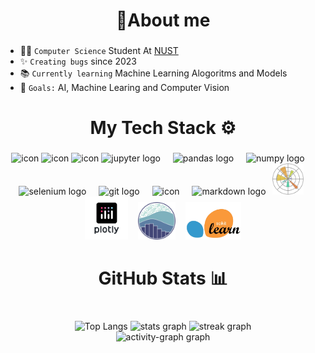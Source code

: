 <h1 Hey 👋 I'am Ahmed</h1>

<h1 align="center">📝About me</h1>

###

- 👨‍🎓 `Computer Science` Student At <a href='https://nust.edu.pk/' > NUST </a>
- ✨ `Creating bugs` since 2023
- 📚 `Currently learning` Machine Learning Alogoritms and Models
- 🎯 `Goals:` AI, Machine Learing and Computer Vision

###

##

<h1 align="center">My Tech Stack ⚙</h1>

###

<div align="left">
</div>

###

<div align="center">
    <a href='https://python.org' style="text-decoration: none;">
        <img src="https://techstack-generator.vercel.app/python-icon.svg" alt="icon" width="65" height="65" />
    </a>
    <a href='https://cplusplus.com/' style="text-decoration: none;">
        <img src="https://techstack-generator.vercel.app/cpp-icon.svg" alt="icon" width="65" height="65" />
    </a>
    <a href='https://mysql.com/' style="text-decoration: none;">
        <img src="https://techstack-generator.vercel.app/mysql-icon.svg" alt="icon" width="65" height="65" />
    </a>
    <a href='https://jupyter.org/' style="text-decoration: none;">
        <img src="https://cdn.jsdelivr.net/gh/devicons/devicon/icons/jupyter/jupyter-original.svg" height="40" alt="jupyter logo" />
        <img width="12" />
    </a>
    <a href='https://pandas.pydata.org/' style="text-decoration: none;">
        <img src="https://cdn.jsdelivr.net/gh/devicons/devicon/icons/pandas/pandas-original.svg" height="40" alt="pandas logo" />
        <img width="12" />
    </a>
    <a href='https://numpy.org' style="text-decoration: none;">
        <img src="https://cdn.jsdelivr.net/gh/devicons/devicon/icons/numpy/numpy-original.svg" height="40" alt="numpy logo" />
        <img width="12" />
    </a>
    <a href='https://www.selenium.dev/' style="text-decoration: none;">
        <img src="https://cdn.simpleicons.org/selenium/43B02A" height="40" alt="selenium logo" />
        <img width="12" />
    </a>
    <a href='https://git-scm.com/' style="text-decoration: none;">
        <img src="https://cdn.simpleicons.org/git/F05032" height="40" alt="git logo" />
        <img width="12" />
    </a>
    <a href='https://github.com/ahmedyar7' style="text-decoration: none;">
       <img src="https://techstack-generator.vercel.app/github-icon.svg" alt="icon" width="65" height="65" />
        <img width="12" />
    </a>
    <a href='https://www.markdownguide.org/' style="text-decoration: none;">
        <img src="https://skillicons.dev/icons?i=md" height="40" alt="markdown logo" />
    </a>
    <a href='https://matplotlib.org/stable/' style="text-decoration: none;">
        <img src="img/matplotlib.png" height="50" style="margin: 0 6px;" />
    </a>
    <a href='https://plotly.com' style="text-decoration: none;">
        <img src="img/plotly.png" height="69" style="margin: 0 6px;" />
    </a>
    <a href='https://seaborn.pydata.org/' style="text-decoration: none;">
        <img src="img/seaborn.png" height="60" style="margin: 0 6px;" />
    </a>
    <a href='https://scikit-learn.org/1.5/index.html' style="text-decoration: none;">  <img src="img/scikitlearn.png" height="60" style="margin: 0 6px;" />
    </a>
</div>

###

##

<h1 align="center">GitHub Stats 📊</h1>

###

###

<div align="left">
</div>

###

###

<br clear="both">

<div align="center">
  <a href="https://github.com/ahmedyar7" style="text-decoration: none;" >
   <img src="https://github-readme-stats.vercel.app/api/top-langs/?username=ahmedyar7&hide_border=true&layout=donut&theme=github_dark" alt="Top Langs"  style="border: none; outline: none;">
  </a>
  <a href='https://github.com/ahmedyar7' style="text-decoration: none;">
    <img src="https://github-readme-stats.vercel.app/api?username=ahmedyar7&hide_title=true&hide_rank=false&rank_icon=github&show_icons=true&include_all_commits=true&count_private=true&disable_animations=false&theme=github_dark&locale=en&hide_border=true&order=1" height="150" alt="stats graph"  />
  </a>
  <a href='https://github.com/ahmedyar7' style="text-decoration: none;">
    <img src="https://streak-stats.demolab.com?user=ahmedyar7&locale=en&mode=daily&theme=github_dark&hide_border=true&border_radius=5&order=3" height="220" alt="streak graph"  />
  </a>
  <a href='https://github.com/ahmedyar7' style="text-decoration: none;" >
    <div align="center">
  <img src="https://github-readme-activity-graph.vercel.app/graph?username=ahmedyar7&radius=16&theme=github-dark&area=true&order=5&hide_border=true&hide_title=false&point=cf1717" height="300" alt="activity-graph graph"  />
</div>

###

  </a>

</div>

###

</div>

###
